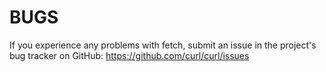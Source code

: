 <!-- Copyright (C) Daniel Stenberg, <daniel@haxx.se>, et al. -->
<!-- SPDX-License-Identifier: fetch -->

# BUGS

If you experience any problems with fetch, submit an issue in the project's bug
tracker on GitHub: https://github.com/curl/curl/issues
